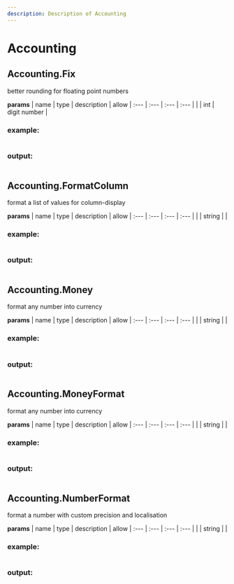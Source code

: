 ```yaml
---
description: Description of Accounting
---
```


# Accounting


## Accounting.Fix
better rounding for floating point numbers


**params**
    | name | type  | description | allow
    | :--- | :---  | :---        | :---       |
    |  | int  | digit number  | 


### example:
```

```

### output:
```

```

## Accounting.FormatColumn
format a list of values for column-display


**params**
    | name | type  | description | allow
    | :--- | :---  | :---        | :---       |
    |  | string  |   | 


### example:
```

```

### output:
```

```

## Accounting.Money
format any number into currency


**params**
    | name | type  | description | allow
    | :--- | :---  | :---        | :---       |
    |  | string  |   | 


### example:
```

```

### output:
```

```

## Accounting.MoneyFormat
format any number into currency


**params**
    | name | type  | description | allow
    | :--- | :---  | :---        | :---       |
    |  | string  |   | 


### example:
```

```

### output:
```

```

## Accounting.NumberFormat
format a number with custom precision and localisation


**params**
    | name | type  | description | allow
    | :--- | :---  | :---        | :---       |
    |  | string  |   | 


### example:
```

```

### output:
```

```



